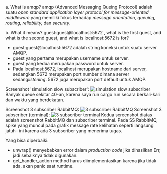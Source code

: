 a. What is amqp?
amqp (Advanced Messaging Queing Protocol) adalah suatu <i>open standard application layer protocol for message-oriented middleware</i> yang memiliki fokus terhadap <i>message orientation, queuing, routing, reliability,</i> dan <i>security</i>.

b. What it means? guest:guest@localhost:5672 , what is the first quest, and what is the second guest, and what is localhost:5672 is for?
- guest:guest@localhost:5672 adalah string koneksi untuk suatu server AMQP.<br/>
- guest yang pertama merupakan username untuk server.<br/>
- guest yang kedua merupakan password untuk server.<br/>
- Pada localhost:5672, localhost merupakan hostname dari server, sedangkan 5672 merupakan port number dimana server sedang<i>listening</i>. 5672 juga merupakan port default untuk AMQP.

Screenshot 'simulation slow subscriber':
![simulation slow subscriber](img/img_4.png)
Banyak queue sekitar 40-an, karena saya run cargo run secara berkali-kali dan waktu yang berdekatan.

Screenshot 3 subscriber RabbitMQ:
![3 subscriber RabbitMQ](img/img_5.png)
Screenshot 3 subscriber (terminal):
![3 subscriber terminal](img/img_6.png)
Kedua screenshot diatas adalah screenshot RabbitMQ dan subscriber terminal. Pada SS RabbitMQ, spike yang muncul pada grafik message rate kelihatan seperti langsung jatuh– ini karena ada 3 subscriber yang menerima tugas.

Yang bisa diperbaiki:
- unwrap() menyebabkan error dalam <i>production code</i> jika dihasilkan Err, jadi sebaiknya tidak digunakan.
- get_handler_action method harus diimplementasikan karena jika tidak ada, akan panic saat runtime.